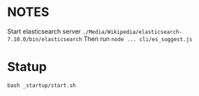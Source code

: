 # NOTES

Start elasticsearch server `./Media/Wikipedia/elasticsearch-7.10.0/bin/elasticsearch`
Then run `node ... cli/es_suggest.js`

# Statup

`bash _startup/start.sh`
